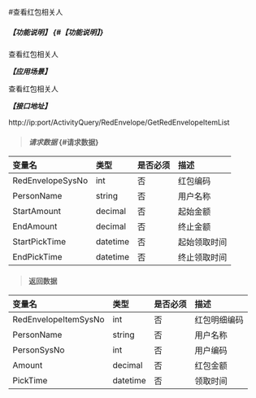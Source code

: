 #查看红包相关人

##### _【功能说明】_ {#【功能说明】}

查看红包相关人

_**【应用场景】**_

查看红包相关人

_**【接口地址】**_

http://ip:port/ActivityQuery/RedEnvelope/GetRedEnvelopeItemList

> #### _请求数据_ {#请求数据}

| 变量名 | 类型 | 是否必须 | 描述 |
| :--- | :--- | :--- | :--- |
| RedEnvelopeSysNo| int| 否 | 红包编码|
| PersonName| string| 否 | 用户名称|
| StartAmount| decimal| 否 |起始金额|
| EndAmount| decimal| 否 |终止金额|
| StartPickTime| datetime| 否 |起始领取时间|
| EndPickTime| datetime| 否 |终止领取时间|


> #### 返回数据

| 变量名 | 类型 | 是否必须 | 描述 |
| :--- | :--- | :--- | :--- |
| RedEnvelopeItemSysNo| int| 否 | 红包明细编码|
| PersonName| string| 否 | 用户名称|
| PersonSysNo| int| 否 | 用户编码|
| Amount| decimal| 否 |红包金额|
| PickTime| datetime| 否 |领取时间|

